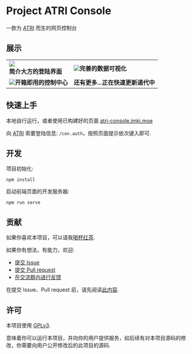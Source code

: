 # Project ATRI Console
一款为 [ATRI](https://github.com/Kyomotoi/ATRI) 而生的网页控制台

## 展示
<table>
    <tr>
        <td><img src="https://cdn.jsdelivr.net/gh/Kyomotoi/CDN@master/project/ATRI/console-show-0.jpg"></br><b>简介大方的登陆界面</b></td>
        <td><img src="https://cdn.jsdelivr.net/gh/Kyomotoi/CDN@master/project/ATRI/console-show-1.png"><b>完善的数据可视化</b></td>
    </tr>
    <tr>
    <td><img src="https://cdn.jsdelivr.net/gh/Kyomotoi/CDN@master/project/ATRI/console-show-2.jpg"><b>开箱即用的控制中心</b></td>
        <td><b>还有更多...正在快速更新递代中</b></td>
    </tr>
</table>

## 快速上手

本地自行运行，或者使用已构建好的页面 [atri-console.imki.moe](https://atri-console.imki.moe/)

向 [ATRI](https://github.com/Kyomotoi/ATRI) 索要登陆信息: `/con.auth`，按照页面提示依次键入即可.

## 开发
项目初始化:
```
npm install
```
启动前端页面的开发服务器:
```
npm run serve
```

## 贡献

如果你喜欢本项目，可以请我[喝杯红茶](https://afdian.net/@Kyomotoi).

如果你有想法，有能力，欢迎:
- [提交 Issue](https://github.com/Kyomotoi/ATRI/issues)
- [提交 Pull request](https://github.com/Kyomotoi/ATRI/pulls)
- [在交流群内进行反馈](https://jq.qq.com/?_wv=1027&k=WoAAYXbJ)

在提交 Issue、Pull request 前，请先阅读[此内容](https://atri.kyomotoi.moe/developer/overview/).

## 许可

本项目使用 [GPLv3](https://www.gnu.org/licenses/gpl-3.0.html).

意味着你可以运行本项目，并向你的用户提供服务，如后续有对本项目源码的修改，你需要向用户公开修改后的此项目的源码.
